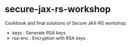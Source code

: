 # secure-jax-rs-workshop
Cookbook and final solutions of Secure JAX-RS workshop.

- keys : Generate RSA keys
- rsa-enc : Encryption with RSA keys
